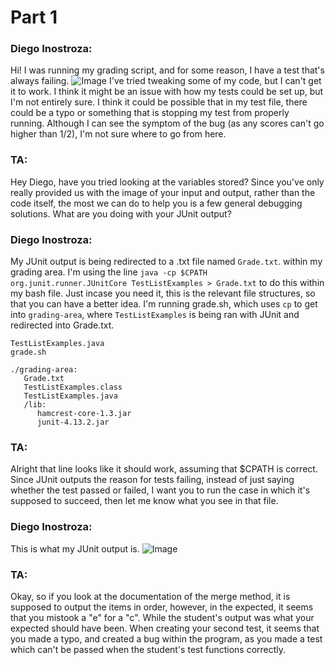 <h1>Part 1</h1>

<h3>Diego Inostroza:</h3>
  
Hi! I was running my grading script, and for some reason, I have a test that's always failing.
![Image](https://i.imgur.com/WtYV6fh.png)
I've tried tweaking some of my code, but I can't get it to work. I think it might be an issue with how my tests could be set up, but I'm not entirely sure. I think it could be possible that in my test file, there could be a typo or something that is stopping my test from properly running. Although I can see the symptom of the bug (as any scores can't go higher than 1/2), I'm not sure where to go from here.
  
  
<h3>TA:</h3>
  
Hey Diego, have you tried looking at the variables stored? Since you've only really provided us with the image of your input and output, rather than the code itself, the most we can do to help you is a few general debugging solutions. What are you doing with your JUnit output?
  
  
<h3>Diego Inostroza:</h3>
  
My JUnit output is being redirected to a .txt file named `Grade.txt`. within my grading area. I'm using the line `java -cp $CPATH org.junit.runner.JUnitCore TestListExamples > Grade.txt` to do this within my bash file. Just incase you need it, this is the relevant file structures, so that you can have a better idea. I'm running grade.sh, which uses `cp` to get into `grading-area`, where `TestListExamples` is being ran with JUnit and redirected into Grade.txt.
```
TestListExamples.java
grade.sh

./grading-area:
   Grade.txt
   TestListExamples.class
   TestListExamples.java
   /lib:
      hamcrest-core-1.3.jar
      junit-4.13.2.jar
```
  
  
<h3>TA:</h3>
  
Alright that line looks like it should work, assuming that $CPATH is correct. Since JUnit outputs the reason for tests failing, instead of just saying whether the test passed or failed, I want you to run the case in which it's supposed to succeed, then let me know what you see in that file.
  
  
<h3>Diego Inostroza:</h3>
  
This is what my JUnit output is.
![Image](https://i.imgur.com/0Jfknb4.png)
  
  
<h3>TA:</h3>
  
Okay, so if you look at the documentation of the merge method, it is supposed to output the items in order, however, in the expected, it seems that you mistook a "e" for a "c". While the student's output was what your expected should have been. When creating your second test, it seems that you made a typo, and created a bug within the program, as you made a test which can't be passed when the student's test functions correctly.    
